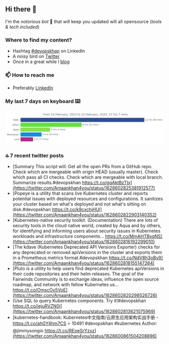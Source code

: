 <!--- [![Hits](https://hits.seeyoufarm.com/api/count/incr/badge.svg?url=https%3A%2F%2Fgithub.com%2Fakhan4u%2Fhit-counter&count_bg=%2379C83D&title_bg=%23555555&icon=&icon_color=%23E7E7E7&title=visits&edge_flat=false)](https://hits.seeyoufarm.com) --->

## Hi there 👋

I'm the _notorious bot_ 🤣 that will keep you updated will all opensource (_tools & tech included_) 

### Where to find my content?

* Hashtag [#devopskhan](https://www.linkedin.com/feed/hashtag/devopskhan) on LinkedIn
* A noisy bird on [Twitter](https://twitter.com/Amaankhan4you)
* Once in a great while I [blog](https://linuxparrot.netlify.app) 


### 📫 **How to reach me**

* Preferably [LinkedIn](https://www.linkedin.com/in/amaan-khan-linux-ninja)

### My last 7 days on keyboard ⌨️

<img src="https://github.com/akhan4u/akhan4u/blob/main/images/stat.svg" alt="Amaan's Wakatime Activity!"/>

### 🔝 7 recent twitter posts
<!-- DEVDOJO:START -->
- [Summary This script will: Get all the open PRs from a GitHub repo. Check which are mergeable with origin HEAD &lpar;usually master&rpar;. Check which pass all CI checks. Check which are mergeable with local branch. Summarize results.#devopskhan https://t.co/gqAktBzTIx](https://twitter.com/Amaankhan4you/status/1628602825381912577)
- [Popeye is a utility that scans live Kubernetes cluster and reports potential issues with deployed resources and configurations. It sanitizes your cluster based on what&#39;s deployed and not what&#39;s sitting on disk.#devopskhan https://t.co/k8cxchjHUl](https://twitter.com/Amaankhan4you/status/1628602822903140352)
- [Kubernetes-native security toolkit. &lpar;Documentation&rpar; There are lots of security tools in the cloud native world, created by Aqua and by others, for identifying and informing users about security issues in Kubernetes workloads and infrastructure components… https://t.co/MmAHTBvqNS](https://twitter.com/Amaankhan4you/status/1628602816192299010)
- [The kdave &lpar;Kubernetes Deprecated API Versions Exporter&rpar; checks for any deprecated or removed apiVersions in the cluster and exports them in a Prometheus metrics format.#devopskhan https://t.co/NdV8h3oBy9](https://twitter.com/Amaankhan4you/status/1628602818155147264)
- [Pluto is a utility to help users find deprecated Kubernetes apiVersions in their code repositories and their helm releases. The goal of the Fairwinds Community is to exchange ideas, influence the open source roadmap, and network with fellow Kubernetes us… https://t.co/OmscOx5VoE](https://twitter.com/Amaankhan4you/status/1628602820298526726)
- [Use SQL to query Kubernetes components. Try it!#devopskhan https://t.co/iejuRVZN0j](https://twitter.com/Amaankhan4you/status/1628602813621075969)
- [kubernetes-handbook: Kubernetes中文指南/云原生应用架构实战手册 -  https://t.co/ahGY4hm7CS
⭐️ 10491
#devopskhan #kubernetes
Author: @jimmysongio
https://t.co/REoeSrYzxz](https://twitter.com/Amaankhan4you/status/1628600861504208896)
<!-- DEVDOJO:END -->

<!-- ![Amaan's GitHub stats](https://github-readme-stats.vercel.app/api?username=akhan4u&count_private=true&show_icons=true&hide=contribs) -->
